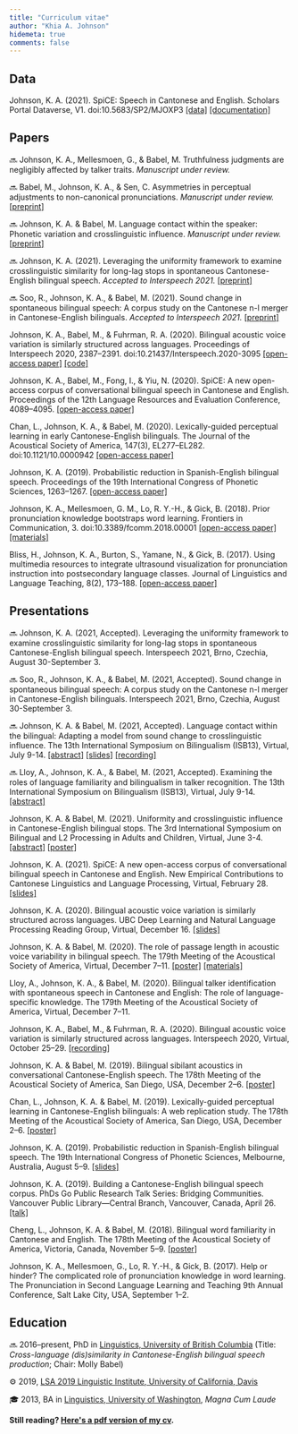 ```yaml
---
title: "Curriculum vitae"
author: "Khia A. Johnson"
hidemeta: true
comments: false
---
```


## Data

Johnson, K. A. (2021). SpiCE: Speech in Cantonese and English. Scholars Portal Dataverse, V1. doi:10.5683/SP2/MJOXP3 [[data]](https://doi.org/10.5683/SP2/MJOXP3) [[documentation]](https://spice-corpus.readthedocs.io/) 

## Papers

🔜 Johnson, K. A., Mellesmoen, G., & Babel, M. Truthfulness judgments are negligibly affected by talker traits. *Manuscript under review.*

🔜 Babel, M., Johnson, K. A., & Sen, C. Asymmetries in perceptual adjustments to non-canonical pronunciations. *Manuscript under review.* [[preprint]](https://osf.io/vdpbr/)

🔜 Johnson, K. A. & Babel, M. Language contact within the speaker: Phonetic variation and crosslinguistic influence. *Manuscript under review.* [[preprint]](https://osf.io/jhsfc/)

🔜 Johnson, K. A. (2021). Leveraging the uniformity framework to examine crosslinguistic similarity for long-lag stops in spontaneous Cantonese-English bilingual speech. *Accepted to Interspeech 2021.* [[preprint]](https://osf.io/4p23e/)

🔜 Soo, R., Johnson, K. A., & Babel, M. (2021). Sound change in spontaneous bilingual speech: A corpus study on the Cantonese n-l merger in Cantonese-English bilinguals. *Accepted to Interspeech 2021.* [[preprint]](https://osf.io/9c3w6/)

Johnson, K. A., Babel, M., & Fuhrman, R. A. (2020). Bilingual acoustic voice variation is similarly structured across languages. Proceedings of Interspeech 2020, 2387–2391. doi:10.21437/Interspeech.2020-3095 [[open-access paper]](https://doi.org/10.21437/Interspeech.2020-3095) [[code]](https://osf.io/b6hpx/)

Johnson, K. A., Babel, M., Fong, I., & Yiu, N. (2020). SpiCE: A new open-access corpus of conversational bilingual speech in Cantonese and English. Proceedings of the 12th Language Resources and Evaluation Conference, 4089–4095. [[open-access paper]](https://www.aclweb.org/anthology/2020.lrec-1.503)

Chan, L., Johnson, K. A., & Babel, M. (2020). Lexically-guided perceptual learning in early Cantonese-English bilinguals. The Journal of the Acoustical Society of America, 147(3), EL277–EL282. doi:10.1121/10.0000942 [[open-access paper]](https://asa.scitation.org/doi/full/10.1121/10.0000942)

Johnson, K. A. (2019). Probabilistic reduction in Spanish-English bilingual speech. Proceedings of the 19th International Congress of Phonetic Sciences, 1263–1267. [[open-access paper]](http://www.assta.org/proceedings/ICPhS2019/papers/ICPhS_1312.pdf)

Johnson, K. A., Mellesmoen, G. M., Lo, R. Y.-H., & Gick, B. (2018). Prior pronunciation knowledge bootstraps word learning. Frontiers in Communication, 3. doi:10.3389/fcomm.2018.00001 [[open-access paper]](https://doi.org/10.3389/fcomm.2018.00001) [[materials]](https://osf.io/h2pgm/)

Bliss, H., Johnson, K. A., Burton, S., Yamane, N., & Gick, B. (2017). Using multimedia resources to integrate ultrasound visualization for pronunciation instruction into postsecondary language classes. Journal of Linguistics and Language Teaching, 8(2), 173–188. [[open-access paper]](https://sites.google.com/site/linguisticsandlanguageteaching/home-1/volume-8-2017-issue-2/volume-8-2017-issue-2---article-bliss-et-al)

## Presentations

🔜 Johnson, K. A. (2021, Accepted). Leveraging the uniformity framework to examine crosslinguistic similarity for long-lag stops in spontaneous Cantonese-English bilingual speech. Interspeech 2021, Brno, Czechia, August 30-September 3.

🔜 Soo, R., Johnson, K. A., & Babel, M. (2021, Accepted). Sound change in spontaneous bilingual speech: A corpus study on the Cantonese n-l merger in Cantonese-English bilinguals. Interspeech 2021, Brno, Czechia, August 30-September 3.

🔜 Johnson, K. A. & Babel, M. (2021, Accepted). Language contact within the bilingual: Adapting a model from sound change to crosslinguistic influence. The 13th International Symposium on Bilingualism (ISB13), Virtual, July 9-14. [[abstract]](/pdfs/johnson-babel-isb13-abstract.pdf) [[slides]](https://khiajohnson.github.io/isb13-slides/index.html) [[recording]](https://youtu.be/gXXJ88Rwy3Y)

🔜 Lloy, A., Johnson, K. A., & Babel, M. (2021, Accepted). Examining the roles of language familiarity and bilingualism in talker recognition. The 13th International Symposium on Bilingualism (ISB13), Virtual, July 9-14. [[abstract]](/pdfs/lloy-johnson-babel-isb13-abstract.pdf)

Johnson, K. A. & Babel, M. (2021). Uniformity and crosslinguistic influence in Cantonese-English bilingual stops. The 3rd International Symposium on Bilingual and L2 Processing in Adults and Children, Virtual, June 3-4. [[abstract]](/pdfs/johnson-babel-isbpac3-abstract.pdf) [[poster]](/pdfs/johnson-babel-isbpac3-poster.pdf)

Johnson, K. A. (2021). SpiCE: A new open-access corpus of conversational bilingual speech in Cantonese and English. New Empirical Contributions to Cantonese Linguistics and Language Processing, Virtual, February 28. [[slides]](/pdfs/johnson-cantonese-workshop-2021.pdf)

Johnson, K. A. (2020). Bilingual acoustic voice variation is similarly structured across languages. UBC Deep Learning and Natural Language Processing Reading Group, Virtual, December 16. [[slides]](/pdfs/johnson-ubc-dl-nlp-slides-2020.pdf)

Johnson, K. A. & Babel, M. (2020). The role of passage length in acoustic voice variability in bilingual speech. The 179th Meeting of the Acoustical Society of America, Virtual, December 7–11. [[poster]](/pdfs/johnson-babel-asa179-poster.pdf) [[materials]](https://osf.io/b6hpx/) 

Lloy, A., Johnson, K. A., & Babel, M. (2020). Bilingual talker identification with spontaneous speech in Cantonese and English: The role of language-specific knowledge. The 179th Meeting of the Acoustical Society of America, Virtual, December 7–11.

Johnson, K. A., Babel, M., & Fuhrman, R. A. (2020). Bilingual acoustic voice variation is similarly structured across languages. Interspeech 2020, Virtual, October 25–29. [[recording]](https://youtu.be/vhRuEWEIRao)

Johnson, K. A. & Babel, M. (2019). Bilingual sibilant acoustics in conversational Cantonese-English speech. The 178th Meeting of the Acoustical Society of America, San Diego, USA, December 2–6. [[poster]](/pdfs/johnson-babel-asa178-poster.pdf)

Chan, L., Johnson, K. A. & Babel, M. (2019). Lexically-guided perceptual learning in Cantonese-English bilinguals: A web replication study. The 178th Meeting of the Acoustical Society of America, San Diego, USA, December 2–6. [[poster]](/pdfs/chan-johnson-babel-asa178-poster.pdf)

Johnson, K. A. (2019). Probabilistic reduction in Spanish-English bilingual speech. The 19th International Congress of Phonetic Sciences, Melbourne, Australia, August 5–9. [[slides]](/pdfs/johnson-icphs2019-slides.pdf)

Johnson, K. A. (2019). Building a Cantonese-English bilingual speech corpus. PhDs Go Public Research Talk Series: Bridging Communities. Vancouver Public Library—Central Branch, Vancouver, Canada, April 26. [[talk]](https://youtu.be/lMAhAQfaOlE)

Cheng, L., Johnson, K. A. & Babel, M. (2018). Bilingual word familiarity in Cantonese and English. The 178th Meeting of the Acoustical Society of America, Victoria, Canada, November 5–9. [[poster]](/pdfs/cheng-johnson-babel-asa176-poster.pdf)

Johnson, K. A., Mellesmoen, G., Lo, R. Y.-H., & Gick, B. (2017). Help or hinder? The complicated role of pronunciation knowledge in word learning. The Pronunciation in Second Language Learning and Teaching 9th Annual Conference, Salt Lake City, USA,
September 1–2.

## Education

🔜 2016–present, PhD in [Linguistics, University of British Columbia](https://linguistics.ubc.ca/) (Title: *Cross-language (dis)similarity in Cantonese-English bilingual speech production*; Chair: Molly Babel)

⚙️ 2019, [LSA 2019 Linguistic Institute, University of California, Davis](https://lsa2019.ucdavis.edu/)

🎓 2013, BA in [Linguistics, University of Washington](https://linguistics.washington.edu/), *Magna Cum Laude*


**Still reading? [Here's a pdf version of my cv](/pdfs/johnson-cv.pdf).**